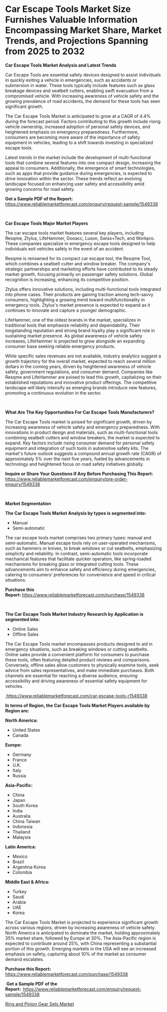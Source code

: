 <p><h1>Car Escape Tools Market Size Furnishes Valuable Information Encompassing Market Share, Market Trends, and Projections Spanning from 2025 to 2032</h1></p><p><strong>Car Escape Tools Market Analysis and Latest Trends</strong></p>
<p><p>Car Escape Tools are essential safety devices designed to assist individuals in quickly exiting a vehicle in emergencies, such as accidents or submersion in water. These tools typically include features such as glass breakage devices and seatbelt cutters, enabling swift evacuation from a compromised vehicle. With increasing awareness of vehicle safety and the growing prevalence of road accidents, the demand for these tools has seen significant growth.</p><p>The Car Escape Tools Market is anticipated to grow at a CAGR of 4.4% during the forecast period. Factors contributing to this growth include rising vehicle ownership, increased adoption of personal safety devices, and heightened emphasis on emergency preparedness. Furthermore, consumers are becoming more aware of the importance of safety equipment in vehicles, leading to a shift towards investing in specialized escape tools.</p><p>Latest trends in the market include the development of multi-functional tools that combine several features into one compact design, increasing the appeal to consumers. Additionally, the emergence of smart technologies, such as apps that provide guidance during emergencies, is expected to drive innovation within the sector. These trends reflect an evolving landscape focused on enhancing user safety and accessibility amid growing concerns for road safety.</p></p>
<p><strong>Get a Sample PDF of the Report:&nbsp;</strong> <a href="https://www.reliablemarketforecast.com/enquiry/request-sample/1549338?utm_campaign=3528&utm_medium=2&utm_source=Github&utm_content=ia&utm_term=30032025&utm_id=car-escape-tools">https://www.reliablemarketforecast.com/enquiry/request-sample/1549338</a></p>
<p>&nbsp;</p>
<p><strong>Car Escape Tools Major Market Players</strong></p>
<p><p>The car escape tools market features several key players, including Resqme, Ztylus, LifeHammer, Gooacc, Luxon, Swiss+Tech, and Workpro. These companies specialize in emergency escape tools designed to help individuals exit vehicles safely in the event of an accident.</p><p>Resqme is renowned for its compact car escape tool, the Resqme Tool, which combines a seatbelt cutter and window breaker. The company's strategic partnerships and marketing efforts have contributed to its steady market growth, focusing primarily on passenger safety solutions. Global recognition is increasing, enhancing its competitive position.</p><p>Ztylus offers innovative solutions, including multi-functional tools integrated into phone cases. Their products are gaining traction among tech-savvy consumers, highlighting a growing trend toward multifunctionality in emergency tools. Ztylus's market presence is expected to expand as it continues to innovate and capture a younger demographic.</p><p>LifeHammer, one of the oldest brands in the market, specializes in traditional tools that emphasize reliability and dependability. Their longstanding reputation and strong brand loyalty play a significant role in sustaining market presence. As global awareness of vehicle safety increases, LifeHammer is projected to grow alongside an expanding consumer base seeking reliable emergency products.</p><p>While specific sales revenues are not available, industry analytics suggest a growth trajectory for the overall market, expected to reach several million dollars in the coming years, driven by heightened awareness of vehicle safety, government regulations, and consumer demand. Companies like Resqme and LifeHammer are poised to lead this growth, capitalizing on their established reputations and innovative product offerings. The competitive landscape will likely intensify as emerging brands introduce new features, promoting a continuous evolution in the sector.</p></p>
<p>&nbsp;</p>
<p><strong>What Are The Key Opportunities For Car Escape Tools Manufacturers?</strong></p>
<p><p>The Car Escape Tools market is poised for significant growth, driven by increasing awareness of vehicle safety and emergency preparedness. With innovations in product design and materials, such as multi-functional tools combining seatbelt cutters and window breakers, the market is expected to expand. Key factors include rising consumer demand for personal safety equipment and integration of such tools in automotive safety kits. The market's future outlook suggests a compound annual growth rate (CAGR) of approximately 5% over the next five years, fueled by advancements in technology and heightened focus on road safety initiatives globally.</p></p>
<p><strong>Inquire or Share Your Questions If Any Before Purchasing This Report:</strong> <a href="https://www.reliablemarketforecast.com/enquiry/pre-order-enquiry/1549338?utm_campaign=3528&utm_medium=2&utm_source=Github&utm_content=ia&utm_term=30032025&utm_id=car-escape-tools">https://www.reliablemarketforecast.com/enquiry/pre-order-enquiry/1549338</a></p>
<p>&nbsp;</p>
<p><strong>Market Segmentation</strong></p>
<p><strong>The Car Escape Tools Market Analysis by types is segmented into:</strong></p>
<p><ul><li>Manual</li><li>Semi-automatic</li></ul></p>
<p><p>The car escape tools market comprises two primary types: manual and semi-automatic. Manual escape tools rely on user-operated mechanisms, such as hammers or knives, to break windows or cut seatbelts, emphasizing simplicity and reliability. In contrast, semi-automatic tools incorporate mechanical features that facilitate quicker operation, like spring-loaded mechanisms for breaking glass or integrated cutting tools. These advancements aim to enhance safety and efficiency during emergencies, catering to consumers’ preferences for convenience and speed in critical situations.</p></p>
<p><strong>Purchase this Report:&nbsp;</strong><a href="https://www.reliablemarketforecast.com/purchase/1549338?utm_campaign=3528&utm_medium=2&utm_source=Github&utm_content=ia&utm_term=30032025&utm_id=car-escape-tools">https://www.reliablemarketforecast.com/purchase/1549338</a></p>
<p>&nbsp;</p>
<p><strong>The Car Escape Tools Market Industry Research by Application is segmented into:</strong></p>
<p><ul><li>Online Sales</li><li>Offline Sales</li></ul></p>
<p><p>The Car Escape Tools market encompasses products designed to aid in emergency situations, such as breaking windows or cutting seatbelts. Online sales provide a convenient platform for consumers to purchase these tools, often featuring detailed product reviews and comparisons. Conversely, offline sales allow customers to physically examine tools, seek advice from sales representatives, and make immediate purchases. Both channels are essential for reaching a diverse audience, ensuring accessibility and driving awareness of essential safety equipment for vehicles.</p></p>
<p><a href="https://www.reliablemarketforecast.com/car-escape-tools-r1549338?utm_campaign=3528&utm_medium=2&utm_source=Github&utm_content=ia&utm_term=30032025&utm_id=car-escape-tools">&nbsp;https://www.reliablemarketforecast.com/car-escape-tools-r1549338</a></p>
<p><strong>In terms of Region, the Car Escape Tools Market Players available by Region are:</strong></p>
<p>
    <p> <strong> North America: </strong>
        <ul>
            <li>United States</li>
            <li>Canada</li>
        </ul>
        </p> 
    <p> <strong> Europe: </strong>
        <ul>
            <li>Germany</li>
            <li>France</li>
            <li>U.K.</li>
            <li>Italy</li>
            <li>Russia</li>
        </ul>
        </p> 
    <p> <strong> Asia-Pacific: </strong>
        <ul>
            <li>China</li>
            <li>Japan</li>
            <li>South Korea</li>
            <li>India</li>
            <li>Australia</li>
            <li>China Taiwan</li>
            <li>Indonesia</li>
            <li>Thailand</li>
            <li>Malaysia</li>
        </ul>
        </p> 
    <p> <strong> Latin America: </strong>
        <ul>
            <li>Mexico</li>
            <li>Brazil</li>
            <li>Argentina Korea</li>
            <li>Colombia</li>
        </ul>
        </p> 
    <p> <strong> Middle East & Africa: </strong>
        <ul>
            <li>Turkey</li>
            <li>Saudi</li>
            <li>Arabia</li>
            <li>UAE</li>
            <li>Korea</li>
        </ul>
    </p>
    </p>
<p><p>The Car Escape Tools Market is projected to experience significant growth across various regions, driven by increasing awareness of vehicle safety. North America is anticipated to dominate the market, holding approximately 35% market share, followed by Europe at 30%. The Asia-Pacific region is expected to contribute around 25%, with China representing a substantial portion of this growth. Emerging markets in the USA will see an increased emphasis on safety, capturing about 10% of the market as consumer demand escalates.</p></p>
<p><strong>Purchase this Report: </strong><a href="https://www.reliablemarketforecast.com/purchase/1549338?utm_campaign=3528&utm_medium=2&utm_source=Github&utm_content=ia&utm_term=30032025&utm_id=car-escape-tools">https://www.reliablemarketforecast.com/purchase/1549338</a></p>
<p>&nbsp;<strong>Get a Sample PDF of the Report:&nbsp;&nbsp;</strong><a href="https://www.reliablemarketforecast.com/enquiry/request-sample/1549338?utm_campaign=3528&utm_medium=2&utm_source=Github&utm_content=ia&utm_term=30032025&utm_id=car-escape-tools">https://www.reliablemarketforecast.com/enquiry/request-sample/1549338</a></p>
<p><strong></strong></p>
<p><p><a href="https://github.com/seibttullyjh/Market-Research-Report-List-1/blob/main/ring-and-pinion-gear-sets-market.md?utm_campaign=3528&utm_medium=2&utm_source=Github&utm_content=ia&utm_term=30032025&utm_id=car-escape-tools">Ring and Pinion Gear Sets Market</a></p></p>